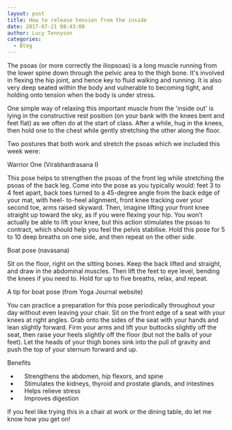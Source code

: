 ```yaml
---
layout: post
title: How to release tension from the inside
date: 2017-07-21 08:43:00
author: Lucy Tennyson
categories:
  - Blog
---
```



The psoas (or more correctly the iliopsoas) is a long muscle running from the lower spine down through the pelvic area to the thigh bone. It's involved in flexing the hip joint, and hence key to fluid walking and running. It is also very deep seated within the body and vulnerable to becoming tight, and holding onto tension when the body is under stress.

One simple way of relaxing this important muscle from the 'inside out' is lying in the constructive rest position (on your bank with the knees bent and feet flat) as we often do at the start of class. After a while, hug in the knees, then hold one to the chest while gently stretching the other along the floor.

Two postures that both work and stretch the psoas which we included this week were:

Warrior One (Virabhardrasana I)

This pose helps to strengthen the psoas of the front leg while stretching the psoas of the back leg. Come into the pose as you typically would: feet 3 to 4 feet apart, back toes turned to a 45-degree angle from the back edge of your mat, with heel- to-heel alignment, front knee tracking over your second toe, arms raised skyward. Then, imagine lifting your front knee straight up toward the sky, as if you were flexing your hip. You won’t actually be able to lift your knee, but this action stimulates the psoas to contract, which should help you feel the pelvis stabilise. Hold this pose for 5 to 10 deep breaths on one side, and then repeat on the other side.

Boat pose (navasana)

Sit on the floor, right on the sitting bones. Keep the back lifted and straight, and draw in the abdominal muscles. Then lift the feet to eye level, bending the knees if you need to. Hold for up to five breaths, relax, and repeat.

A tip for boat pose (from Yoga Journal website)

You can practice a preparation for this pose periodically throughout your day without even leaving your chair. Sit on the front edge of a seat with your knees at right angles. Grab onto the sides of the seat with your hands and lean slightly forward. Firm your arms and lift your buttocks slightly off the seat, then raise your heels slightly off the floor (but not the balls of your feet). Let the heads of your thigh bones sink into the pull of gravity and push the top of your sternum forward and up.

Benefits

* &nbsp; &nbsp; Strengthens the abdomen, hip flexors, and spine
* &nbsp; &nbsp; Stimulates the kidneys, thyroid and prostate glands, and intestines
* &nbsp; &nbsp; Helps relieve stress
* &nbsp; &nbsp; Improves digestion

If you feel like trying this in a chair at work or the dining table, do let me know how you get on!